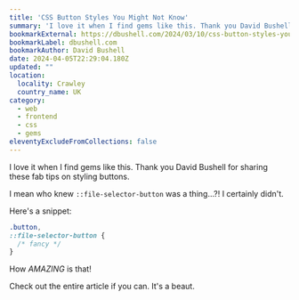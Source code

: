 ```yaml
---
title: 'CSS Button Styles You Might Not Know'
summary: 'I love it when I find gems like this. Thank you David Bushell for sharing these fab tips on styling buttons.'
bookmarkExternal: https://dbushell.com/2024/03/10/css-button-styles-you-might-not-know/
bookmarkLabel: dbushell.com
bookmarkAuthor: David Bushell
date: 2024-04-05T22:29:04.180Z
updated: ""
location:
  locality: Crawley
  country_name: UK
category:
  - web
  - frontend
  - css
  - gems
eleventyExcludeFromCollections: false
---
```


I love it when I find gems like this. Thank you David Bushell for sharing these fab tips on styling buttons.

I mean who knew `::file-selector-button` was a thing...?! I certainly didn't.

Here's a snippet:

```css
.button,
::file-selector-button {
  /* fancy */
}
```

How *AMAZING* is that!

Check out the entire article if you can. It's a beaut.
